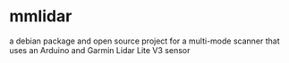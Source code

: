 # mmlidar
a debian package and open source project for a multi-mode scanner that uses an Arduino and Garmin Lidar Lite V3 sensor
